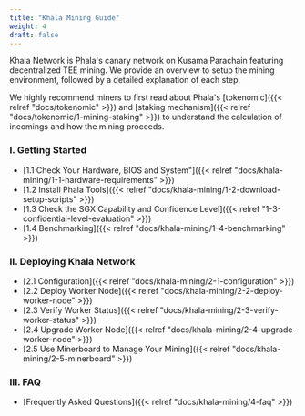 ```yaml
---
title: "Khala Mining Guide"
weight: 4
draft: false
---
```


Khala Network is Phala's canary network on Kusama Parachain featuring decentralized TEE mining. We provide an overview to setup the mining environment, followed by a detailed explanation of each step.

We highly recommend miners to first read about Phala's [tokenomic]({{< relref "docs/tokenomic" >}}) and [staking mechanism]({{< relref "docs/tokenomic/1-mining-staking" >}}) to understand the calculation of incomings and how the mining proceeds.

### I. Getting Started

- [1.1 Check Your Hardware, BIOS and System"]({{< relref "docs/khala-mining/1-1-hardware-requirements" >}})
- [1.2 Install Phala Tools]({{< relref "docs/khala-mining/1-2-download-setup-scripts" >}})
- [1.3 Check the SGX Capability and Confidence Level]({{< relref "1-3-confidential-level-evaluation" >}})
- [1.4 Benchmarking]({{< relref "docs/khala-mining/1-4-benchmarking" >}})

### II. Deploying Khala Network

- [2.1 Configuration]({{< relref "docs/khala-mining/2-1-configuration" >}})
- [2.2 Deploy Worker Node]({{< relref "docs/khala-mining/2-2-deploy-worker-node" >}})
- [2.3 Verify Worker Status]({{< relref "docs/khala-mining/2-3-verify-worker-status" >}})
- [2.4 Upgrade Worker Node]({{< relref "docs/khala-mining/2-4-upgrade-worker-node" >}})
- [2.5 Use Minerboard to Manage Your Mining]({{< relref "docs/khala-mining/2-5-minerboard" >}})

<!-- ### III. Mining Operations

- [3.1 Set Miner Stakes]({{< relref "docs/poc3/3-1-set-miner-stakes" >}})
- [3.2 Starting Mining]({{< relref "docs/poc3/3-2-start-mining" >}})
- [3.3 Stop Mining]({{< relref "docs/poc3/3-3-stop-mining" >}})
- [3.4 Check Miner Profits]({{< relref "docs/poc3/3-4-check-mining-profits" >}})
- [3.5 Miner Upgrade]({{< relref "docs/poc3/3-5-upgrade-miner" >}}) -->

### III. FAQ

- [Frequently Asked Questions]({{< relref "docs/khala-mining/4-faq" >}})
